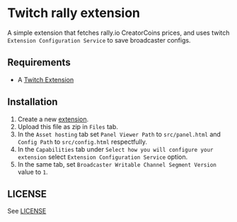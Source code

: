 # Twitch rally extension
A simple extension that fetches rally.io CreatorCoins prices, and uses twitch `Extension Configuration Service` to save broadcaster configs.


## Requirements
- A [Twitch Extension](https://dev.twitch.tv/console/extensions)


## Installation 
1. Create a new [extension](https://dev.twitch.tv/console/extensions/create). 
2. Upload this file as zip in `Files` tab.
3. In the `Asset hosting` tab set `Panel Viewer Path` to `src/panel.html` and `Config Path` to `src/config.html` respectfully.
4. In the `Capabilities` tab under `Select how you will configure your extension` select `Extension Configuration Service` option.
5. In the same tab, set `Broadcaster Writable Channel Segment Version` value to `1`.

## LICENSE
See [LICENSE](LICENSE)
